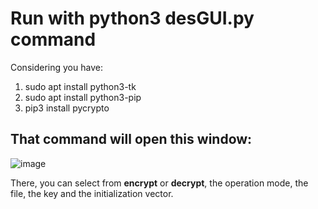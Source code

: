 # Run with python3 desGUI.py command

Considering you have:

1. sudo apt install python3-tk
2. sudo apt install python3-pip
3. pip3 install pycrypto

## That command will open this window:

![image](https://user-images.githubusercontent.com/64864321/170842936-a48439da-1b01-40cb-88a2-4e3e8479a333.png)

There, you can select from **encrypt** or **decrypt**, the operation mode, the file, the key and the initialization vector.
